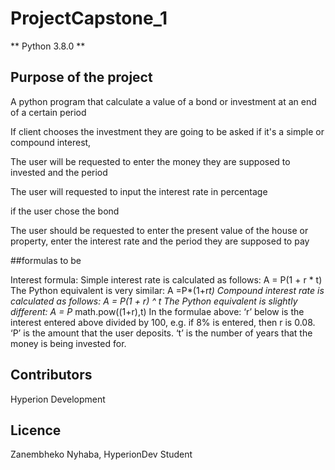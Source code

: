 # ProjectCapstone_1

** Python 3.8.0 **

## Purpose of the project

A python program that calculate a value of a bond or investment at an end of a certain period

If client chooses the investment they are going to be asked if it's a simple or compound interest,

The user will be requested to enter the money they are supposed to invested and the period

The user will requested to input the interest rate in percentage

if the user chose the bond

The user should be requested to enter the present value of the house or property, enter the interest rate and the period they are supposed to pay



##formulas to be 

Interest formula:
Simple interest rate is calculated as follows: A = P(1 + r * t)
The Python equivalent is very similar: A =P*(1+r*t)
Compound interest rate is calculated as follows: A = P(1 + r) ^ t
The Python equivalent is slightly different: A = P* math.pow((1+r),t)
In the formulae above:
 ‘r’ below is the interest entered above divided by 100, e.g. if 8% is
entered, then r is 0.08.
‘P’ is the amount that the user deposits.
‘t’ is the number of years that the money is being invested for.


## Contributors

Hyperion Development

## Licence 

Zanembheko Nyhaba, HyperionDev Student


